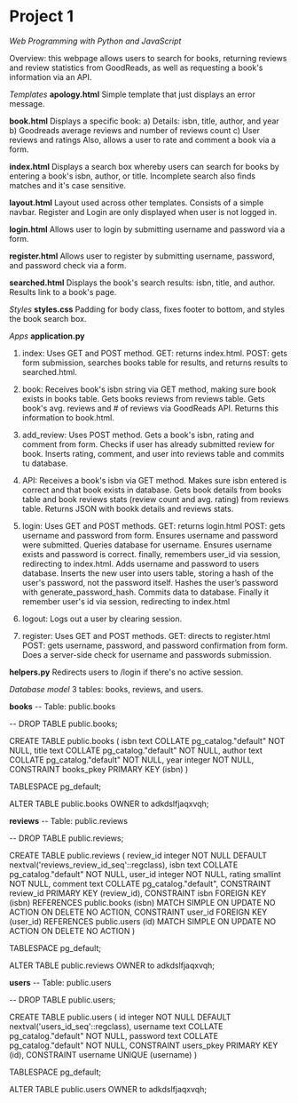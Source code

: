 # Project 1

*Web Programming with Python and JavaScript*

Overview: this webpage allows users to search for books, returning reviews
and review statistics from GoodReads, as well as requesting a book's
information via an API.

*Templates*
**apology.html**
Simple template that just displays an error message.

**book.html**
Displays a specific book:
 a) Details: isbn, title, author, and year
 b) Goodreads average reviews and number of reviews count
 c) User reviews and ratings
Also, allows a user to rate and comment a book via a form.

**index.html**
Displays a search box whereby users can search for books by entering a book's isbn, author, or title. Incomplete search also finds matches and it's case sensitive.

**layout.html**
Layout used across other templates. Consists of a simple navbar. Register and Login are only displayed when user is not logged in.

**login.html**
Allows user to login by submitting username and password via a form.

**register.html**
Allows user to register by submitting username, password, and password check via a form.

**searched.html**
Displays the book's search results: isbn, title, and author. Results link to a book's page.

*Styles*
**styles.css**
Padding for body class, fixes footer to bottom, and styles the book search box.

*Apps*
**application.py**
  1. index:
    Uses GET and POST method.
    GET: returns index.html.
    POST: gets form submission, searches books table for results, and returns results to searched.html.

  2. book:
    Receives book's isbn string via GET method, making sure book exists in books table. Gets books reviews from reviews table. Gets book's avg. reviews and # of reviews via GoodReads API. Returns this information to book.html.

  3. add_review:
    Uses POST method. Gets a book's isbn, rating and comment from form. Checks if user has already submitted review for book. Inserts rating, comment, and user into reviews table and commits tu database.

  4. API:
    Receives a book's isbn via GET method. Makes sure isbn entered is correct and that book exists in database. Gets book details from books table and book reviews stats (review count and avg. rating) from reviews table. Returns JSON with bookk details and reviews stats.

  5. login:
    Uses GET and POST methods.
    GET: returns login.html
    POST: gets username and password from form. Ensures username and password were submitted. Queries database for username. Ensures username exists and password is correct. finally, remembers user_id via session, redirecting to index.html. Adds username and password to users database. Inserts the new user into users table, storing a hash of the user's password, not the password itself. Hashes the user’s password with generate_password_hash. Commits data to database. Finally it remember user's id via session, redirecting to index.html

  6. logout: Logs out a user by clearing session.

  7. register:
  Uses GET and POST methods.
  GET: directs to register.html
  POST: gets username, password, and password confirmation from form. Does a server-side check for username and passwords submission.

**helpers.py**
Redirects users to /login if there's no active session.

*Database model*
3 tables: books, reviews, and users.

**books**
-- Table: public.books

-- DROP TABLE public.books;

CREATE TABLE public.books
(
    isbn text COLLATE pg_catalog."default" NOT NULL,
    title text COLLATE pg_catalog."default" NOT NULL,
    author text COLLATE pg_catalog."default" NOT NULL,
    year integer NOT NULL,
    CONSTRAINT books_pkey PRIMARY KEY (isbn)
)

TABLESPACE pg_default;

ALTER TABLE public.books
    OWNER to adkdslfjaqxvqh;

**reviews**
-- Table: public.reviews

-- DROP TABLE public.reviews;

CREATE TABLE public.reviews
(
    review_id integer NOT NULL DEFAULT nextval('reviews_review_id_seq'::regclass),
    isbn text COLLATE pg_catalog."default" NOT NULL,
    user_id integer NOT NULL,
    rating smallint NOT NULL,
    comment text COLLATE pg_catalog."default",
    CONSTRAINT review_id PRIMARY KEY (review_id),
    CONSTRAINT isbn FOREIGN KEY (isbn)
        REFERENCES public.books (isbn) MATCH SIMPLE
        ON UPDATE NO ACTION
        ON DELETE NO ACTION,
    CONSTRAINT user_id FOREIGN KEY (user_id)
        REFERENCES public.users (id) MATCH SIMPLE
        ON UPDATE NO ACTION
        ON DELETE NO ACTION
)

TABLESPACE pg_default;

ALTER TABLE public.reviews
    OWNER to adkdslfjaqxvqh;

**users**
-- Table: public.users

-- DROP TABLE public.users;

CREATE TABLE public.users
(
    id integer NOT NULL DEFAULT nextval('users_id_seq'::regclass),
    username text COLLATE pg_catalog."default" NOT NULL,
    password text COLLATE pg_catalog."default" NOT NULL,
    CONSTRAINT users_pkey PRIMARY KEY (id),
    CONSTRAINT username UNIQUE (username)
)

TABLESPACE pg_default;

ALTER TABLE public.users
    OWNER to adkdslfjaqxvqh;
